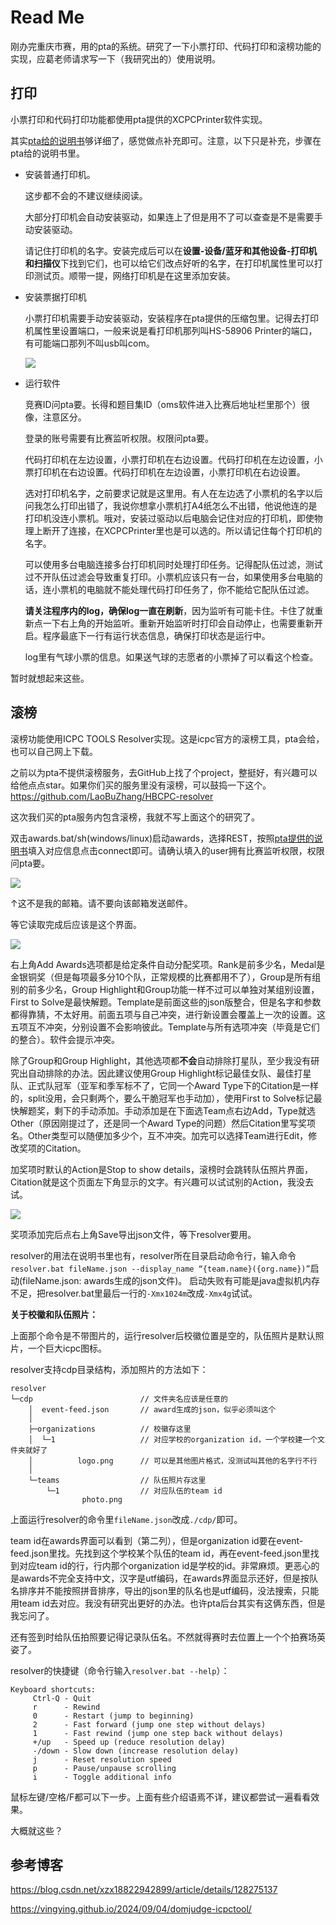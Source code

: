 # Read Me

刚办完重庆市赛，用的pta的系统。研究了一下小票打印、代码打印和滚榜功能的实现，应葛老师请求写一下（我研究出的）使用说明。

## 打印

小票打印和代码打印功能都使用pta提供的XCPCPrinter软件实现。

其实[pta给的说明书](./attachments/百腾教育XCPC配套气球打印系统使用说明.pdf)够详细了，感觉做点补充即可。注意，以下只是补充，步骤在pta给的说明书里。

- 安装普通打印机。

    这步都不会的不建议继续阅读。
  
    大部分打印机会自动安装驱动，如果连上了但是用不了可以查查是不是需要手动安装驱动。
  
    请记住打印机的名字。安装完成后可以在**设置-设备/蓝牙和其他设备-打印机和扫描仪**下找到它们，也可以给它们改点好听的名字，在打印机属性里可以打印测试页。顺带一提，网络打印机是在这里添加安装。
  
- 安装票据打印机

    小票打印机需要手动安装驱动，安装程序在pta提供的压缩包里。记得去打印机属性里设置端口，一般来说是看打印机那列叫HS-58906 Printer的端口，有可能端口那列不叫usb叫com。
  
    ![](./attachments/port.png)
  
- 运行软件

    竞赛ID问pta要。长得和题目集ID（oms软件进入比赛后地址栏里那个）很像，注意区分。
  
    登录的账号需要有比赛监听权限。权限问pta要。
  
    代码打印机在左边设置，小票打印机在右边设置。代码打印机在左边设置，小票打印机在右边设置。代码打印机在左边设置，小票打印机在右边设置。
  
    选对打印机名字，之前要求记就是这里用。有人在左边选了小票机的名字以后问我怎么打印出错了，我说你想拿小票机打A4纸怎么不出错，他说他连的是打印机没连小票机。哦对，安装过驱动以后电脑会记住对应的打印机，即使物理上断开了连接，在XCPCPrinter里也是可以选的。所以请记住每个打印机的名字。
  
    可以使用多台电脑连接多台打印机同时处理打印任务。记得配队伍过滤，测试过不开队伍过滤会导致重复打印。小票机应该只有一台，如果使用多台电脑的话，连小票机的电脑就不能处理代码打印任务了，你不能给它配队伍过滤。
  
    **请关注程序内的log，确保log一直在刷新**，因为监听有可能卡住。卡住了就重新点一下右上角的开始监听。重新开始监听时打印会自动停止，也需要重新开启。程序最底下一行有运行状态信息，确保打印状态是运行中。
  
    log里有气球小票的信息。如果送气球的志愿者的小票掉了可以看这个检查。

暂时就想起来这些。

## 滚榜

滚榜功能使用ICPC TOOLS Resolver实现。这是icpc官方的滚榜工具，pta会给，也可以自己网上下载。

之前以为pta不提供滚榜服务，去GitHub上找了个project，整挺好，有兴趣可以给他点点star。如果你们买的服务里没有滚榜，可以鼓捣一下这个。https://github.com/LaoBuZhang/HBCPC-resolver

这次我们买的pta服务内包含滚榜，我就不写上面这个的研究了。

双击awards.bat/sh(windows/linux)启动awards，选择REST，按照[pta提供的说明书](./attachments/滚榜测试竞赛.pdf)填入对应信息点击connect即可。请确认填入的user拥有比赛监听权限，权限问pta要。

![](./attachments/award_connect.png)

↑这不是我的邮箱。请不要向该邮箱发送邮件。

等它读取完成后应该是这个界面。

![](./attachments/award_awarding.png)

右上角Add Awards选项都是给定条件自动分配奖项。Rank是前多少名，Medal是金银铜奖（但是每项最多分10个队，正常规模的比赛都用不了），Group是所有组别的前多少名，Group Highlight和Group功能一样不过可以单独对某组别设置，First to Solve是最快解题。Template是前面这些的json版整合，但是名字和参数都得靠猜，不太好用。前面五项与自己冲突，进行新设置会覆盖上一次的设置。这五项互不冲突，分别设置不会影响彼此。Template与所有选项冲突（毕竟是它们的整合）。软件会提示冲突。

除了Group和Group Highlight，其他选项都**不会**自动排除打星队，至少我没有研究出自动排除的办法。因此建议使用Group Highlight标记最佳女队、最佳打星队、正式队冠军（亚军和季军标不了，它同一个Award Type下的Citation是一样的，split没用，会只剩两个，要么干脆冠军也手动加），使用First to Solve标记最快解题奖，剩下的手动添加。手动添加是在下面选Team点右边Add，Type就选Other（原因刚提过了，还是同一个Award Type的问题）然后Citation里写奖项名。Other类型可以随便加多少个，互不冲突。加完可以选择Team进行Edit，修改奖项的Citation。

加奖项时默认的Action是Stop to show details，滚榜时会跳转队伍照片界面，Citation就是这个页面左下角显示的文字。有兴趣可以试试别的Action，我没去试。

![](./attachments/award_addaward.png)

奖项添加完后点右上角Save导出json文件，等下resolver要用。

resolver的用法在说明书里也有，resolver所在目录启动命令行，输入命令`resolver.bat fileName.json --display_name “{team.name}({org.name})”`启动(fileName.json: awards生成的json文件)。
启动失败有可能是java虚拟机内存不足，把resolver.bat里最后一行的`-Xmx1024m`改成`-Xmx4g`试试。

**关于校徽和队伍照片：**

上面那个命令是不带图片的，运行resolver后校徽位置是空的，队伍照片是默认照片，一个巨大icpc图标。

resolver支持cdp目录结构，添加照片的方法如下：

```
resolver
└─cdp                        // 文件夹名应该是任意的
    │  event-feed.json       // award生成的json，似乎必须叫这个
    │
    ├─organizations          // 校徽存这里
    │  └─1                   // 对应学校的organization id，一个学校建一个文件夹就好了
    │          logo.png      // 可以是其他图片格式，没测试叫其他的名字行不行
    │
    └─teams                  // 队伍照片存这里
        └─1                  // 对应队伍的team id
                photo.png
```

上面运行resolver的命令里`fileName.json`改成`./cdp/`即可。

team id在awards界面可以看到（第二列），但是organization id要在event-feed.json里找。先找到这个学校某个队伍的team id，再在event-feed.json里找到对应team id的行，行内那个organization id是学校的id。非常麻烦。更恶心的是awards不完全支持中文，汉字是utf编码，在awards界面显示还好，但是按队名排序并不能按照拼音排序，导出的json里的队名也是utf编码，没法搜索，只能用team id去对应。我没有研究出更好的办法。也许pta后台其实有这俩东西，但是我忘问了。

还有签到时给队伍拍照要记得记录队伍名。不然就得赛时去位置上一个个拍赛场英姿了。

resolver的快捷键（命令行输入`resolver.bat --help`）：

```
Keyboard shortcuts:
     Ctrl-Q - Quit
     r      - Rewind
     0      - Restart (jump to beginning)
     2      - Fast forward (jump one step without delays)
     1      - Fast rewind (jump one step back without delays)
     +/up   - Speed up (reduce resolution delay)
     -/down - Slow down (increase resolution delay)
     j      - Reset resolution speed
     p      - Pause/unpause scrolling
     i      - Toggle additional info
```

鼠标左键/空格/F都可以下一步。上面有些介绍语焉不详，建议都尝试一遍看看效果。

大概就这些？

## 参考博客

https://blog.csdn.net/xzx18822942899/article/details/128275137

https://vingying.github.io/2024/09/04/domjudge-icpctool/
